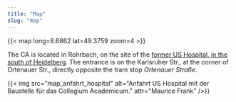 ```yaml
---
title: "Map"
slug: "map"
---
```


{{< map long=8.6862 lat=49.3759 zoom=4 >}}

The CA is located in Rohrbach, on the site of the [former US Hospital, in the south of Heidelberg](https://tools.wmflabs.org/geohack/geohack.php?pagename=Collegium+Academicum&params=49_22_34_N_8_41_10_E).
The entrance is on the Karlsruher Str., at the corner of Ortenauer Str.,
directly opposite the tram stop _Ortenauer Straße_.

<div class="columns">
	<div id="anfahrt" class="column">
	{{< img src="map_anfahrt_hospital" alt="Anfahrt US Hospital mit der Baustelle für das Collegium Academicum." attr="Maurice Frank" />}}
	</div>
